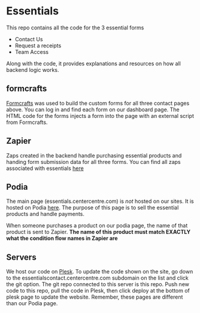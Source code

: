 # Essentials 

This repo contains all the code for the 3 essential forms
- Contact Us
- Request a receipts
- Team Access

Along with the code, it provides explanations and resources on how all backend logic works.

## formcrafts
[Formcrafts](https://formcrafts.com/dashboard/forms) was used to build the custom forms for all three contact pages above. You can log in and find each form on our dashboard page. The HTML code for the forms injects a form into the page with an external script from Formcrafts.

## Zapier
Zaps created in the backend handle purchasing essential products and handing form submission data for all three forms. You can find all zaps associated with essentials [here](https://zapier.com/app/zaps/folder/1804846)

## Podia
The main page (essentials.centercentre.com) is *not* hosted on our sites. It is hosted on Podia [here](https://app.podia.com/dashboard). The purpose of this page is to sell the essential products and handle payments.

When someone purchases a product on our podia page, the name of that product is sent to Zapier. **The name of this product must match EXACTLY what the condition flow names in Zapier are**

## Servers
We host our code on [Plesk](https://dopractice.uie.com/smb/web/view). To update the code shown on the site, go down to the essentialscontact.centercentre.com subdomain on the list and click the git option. The git repo connected to this server is this repo. Push new code to this repo, pull the code in Plesk, then click deploy at the bottom of plesk page to update the website. Remember, these pages are different than our Podia page.
